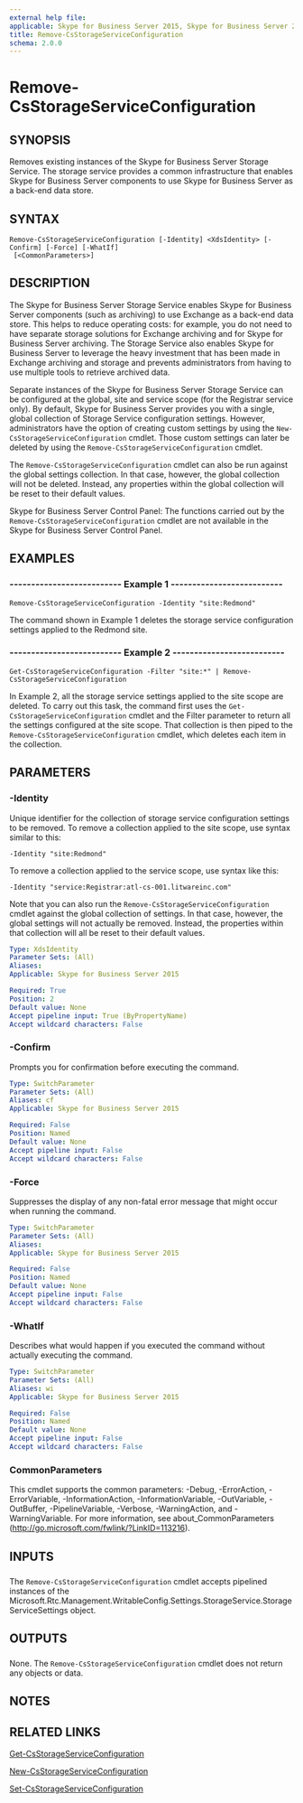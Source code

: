 ```yaml
---
external help file: 
applicable: Skype for Business Server 2015, Skype for Business Server 2019
title: Remove-CsStorageServiceConfiguration
schema: 2.0.0
---
```


# Remove-CsStorageServiceConfiguration

## SYNOPSIS
Removes existing instances of the Skype for Business Server Storage Service.
The storage service provides a common infrastructure that enables Skype for Business Server components to use Skype for Business Server as a back-end data store.

## SYNTAX

```
Remove-CsStorageServiceConfiguration [-Identity] <XdsIdentity> [-Confirm] [-Force] [-WhatIf]
 [<CommonParameters>]
```

## DESCRIPTION
The Skype for Business Server Storage Service enables Skype for Business Server components (such as archiving) to use Exchange as a back-end data store.
This helps to reduce operating costs: for example, you do not need to have separate storage solutions for Exchange archiving and for Skype for Business Server archiving.
The Storage Service also enables Skype for Business Server to leverage the heavy investment that has been made in Exchange archiving and storage and prevents administrators from having to use multiple tools to retrieve archived data.

Separate instances of the Skype for Business Server Storage Service can be configured at the global, site and service scope (for the Registrar service only).
By default, Skype for Business Server provides you with a single, global collection of Storage Service configuration settings.
However, administrators have the option of creating custom settings by using the `New-CsStorageServiceConfiguration` cmdlet.
Those custom settings can later be deleted by using the `Remove-CsStorageServiceConfiguration` cmdlet.

The `Remove-CsStorageServiceConfiguration` cmdlet can also be run against the global settings collection.
In that case, however, the global collection will not be deleted.
Instead, any properties within the global collection will be reset to their default values.

Skype for Business Server Control Panel: The functions carried out by the `Remove-CsStorageServiceConfiguration` cmdlet are not available in the Skype for Business Server Control Panel.

## EXAMPLES

### -------------------------- Example 1 --------------------------
```
Remove-CsStorageServiceConfiguration -Identity "site:Redmond"
```

The command shown in Example 1 deletes the storage service configuration settings applied to the Redmond site.


### -------------------------- Example 2 --------------------------
```
Get-CsStorageServiceConfiguration -Filter "site:*" | Remove-CsStorageServiceConfiguration
```

In Example 2, all the storage service settings applied to the site scope are deleted.
To carry out this task, the command first uses the `Get-CsStorageServiceConfiguration` cmdlet and the Filter parameter to return all the settings configured at the site scope.
That collection is then piped to the `Remove-CsStorageServiceConfiguration` cmdlet, which deletes each item in the collection.


## PARAMETERS

### -Identity
Unique identifier for the collection of storage service configuration settings to be removed.
To remove a collection applied to the site scope, use syntax similar to this:

`-Identity "site:Redmond"`

To remove a collection applied to the service scope, use syntax like this:

`-Identity "service:Registrar:atl-cs-001.litwareinc.com"`

Note that you can also run the `Remove-CsStorageServiceConfiguration` cmdlet against the global collection of settings.
In that case, however, the global settings will not actually be removed.
Instead, the properties within that collection will all be reset to their default values.

```yaml
Type: XdsIdentity
Parameter Sets: (All)
Aliases: 
Applicable: Skype for Business Server 2015

Required: True
Position: 2
Default value: None
Accept pipeline input: True (ByPropertyName)
Accept wildcard characters: False
```

### -Confirm
Prompts you for confirmation before executing the command.

```yaml
Type: SwitchParameter
Parameter Sets: (All)
Aliases: cf
Applicable: Skype for Business Server 2015

Required: False
Position: Named
Default value: None
Accept pipeline input: False
Accept wildcard characters: False
```

### -Force
Suppresses the display of any non-fatal error message that might occur when running the command.

```yaml
Type: SwitchParameter
Parameter Sets: (All)
Aliases: 
Applicable: Skype for Business Server 2015

Required: False
Position: Named
Default value: None
Accept pipeline input: False
Accept wildcard characters: False
```

### -WhatIf
Describes what would happen if you executed the command without actually executing the command.

```yaml
Type: SwitchParameter
Parameter Sets: (All)
Aliases: wi
Applicable: Skype for Business Server 2015

Required: False
Position: Named
Default value: None
Accept pipeline input: False
Accept wildcard characters: False
```

### CommonParameters
This cmdlet supports the common parameters: -Debug, -ErrorAction, -ErrorVariable, -InformationAction, -InformationVariable, -OutVariable, -OutBuffer, -PipelineVariable, -Verbose, -WarningAction, and -WarningVariable. For more information, see about_CommonParameters (http://go.microsoft.com/fwlink/?LinkID=113216).

## INPUTS

###  
The `Remove-CsStorageServiceConfiguration` cmdlet accepts pipelined instances of the Microsoft.Rtc.Management.WritableConfig.Settings.StorageService.StorageServiceSettings object.

## OUTPUTS

###  
None.
The `Remove-CsStorageServiceConfiguration` cmdlet does not return any objects or data.

## NOTES

## RELATED LINKS

[Get-CsStorageServiceConfiguration](Get-CsStorageServiceConfiguration.md)

[New-CsStorageServiceConfiguration](New-CsStorageServiceConfiguration.md)

[Set-CsStorageServiceConfiguration](Set-CsStorageServiceConfiguration.md)
